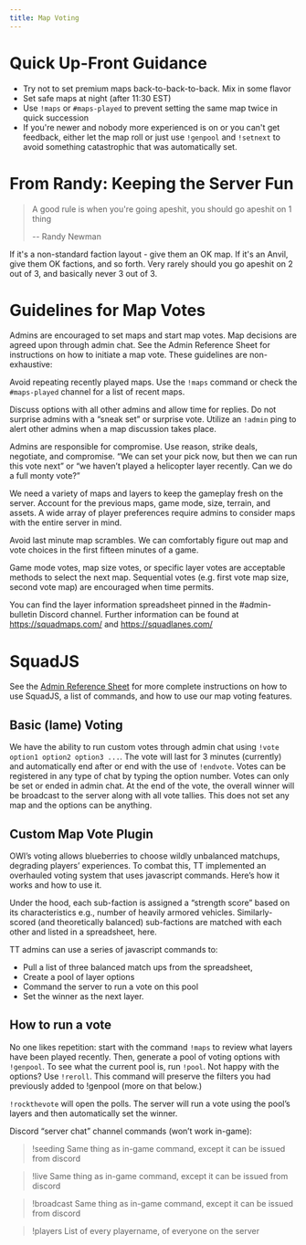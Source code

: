 ```yaml
---
title: Map Voting
---
```


# Quick Up-Front Guidance

* Try not to set premium maps back-to-back-to-back.  Mix in some flavor
* Set safe maps at night (after 11:30 EST)
* Use `!maps` or `#maps-played` to prevent setting the same map twice in quick succession
* If you're newer and nobody more experienced is on or you can't get feedback, either let the map roll or just use `!genpool` and `!setnext` to avoid something catastrophic that was automatically set.

# From Randy: Keeping the Server Fun

> A good rule is when you're going apeshit, you should go apeshit on 1 thing
>
> -- Randy Newman

If it's a non-standard faction layout - give them an OK map. If it's an Anvil, give them OK factions, and so forth.  Very rarely should you go apeshit on 2 out of 3, and basically never 3 out of 3.

# Guidelines for Map Votes

Admins are encouraged to set maps and start map votes. Map decisions are agreed upon through admin chat. See the Admin Reference Sheet for instructions on how to initiate a map vote.  These guidelines are non-exhaustive:

Avoid repeating recently played maps. Use the `!maps` command or check the `#maps-played` channel for a list of recent maps.

Discuss options with all other admins and allow time for replies. Do not surprise admins with a “sneak set” or surprise vote. Utilize an `!admin` ping to alert other admins when a map discussion takes place.

Admins are responsible for compromise. Use reason, strike deals, negotiate, and compromise. “We can set your pick now, but then we can run this vote next” or “we haven’t played a helicopter layer recently. Can we do a full monty vote?”

We need a variety of maps and layers to keep the gameplay fresh on the server. Account for the previous maps, game mode, size, terrain, and assets.  A wide array of player preferences require admins to consider maps with the entire server in mind. 

Avoid last minute map scrambles. We can comfortably figure out map and vote choices in the first fifteen minutes of a game.

Game mode votes, map size votes, or specific layer votes are acceptable methods to select the next map. Sequential votes (e.g. first vote map size, second vote map) are encouraged when time permits.

You can find the layer information spreadsheet pinned in the #admin-bulletin Discord channel. Further information can be found at https://squadmaps.com/ and https://squadlanes.com/

# SquadJS

See the [Admin Reference Sheet](../reference/command_reference.md) for more complete instructions on how to use SquadJS, a list of commands, and how to use our map voting features.

## Basic (lame) Voting

We have the ability to run custom votes through admin chat using `!vote option1 option2 option3 ...`. The vote will last for 3 minutes (currently) and automatically end after or end with the use of `!endvote`. Votes can be registered in any type of chat by typing the option number. Votes can only be set or ended in admin chat. At the end of the vote, the overall winner will be broadcast to the server along with all vote tallies. This does not set any map and the options can be anything.

## Custom Map Vote Plugin

OWI’s voting allows blueberries to choose wildly unbalanced matchups, degrading players’ experiences. To combat this, TT implemented an overhauled voting system that uses javascript commands. Here’s how it works and how to use it.

Under the hood, each sub-faction is assigned a “strength score” based on its characteristics e.g., number of heavily armored vehicles. Similarly-scored (and theoretically balanced) sub-factions are matched with each other and listed in a spreadsheet, here.

TT admins can use a series of javascript commands to:
* Pull a list of three balanced match ups from the spreadsheet,
* Create a pool of layer options
* Command the server to run a vote on this pool
* Set the winner as the next layer.

## How to run a vote

No one likes repetition: start with the command `!maps` to review what layers have been played recently.  Then, generate a pool of voting options with `!genpool`. To see what the current pool is, run `!pool`. Not happy with the options? Use `!reroll`. This command will preserve the filters you had previously added to !genpool (more on that below.)

`!rockthevote` will open the polls.  The server will run a vote using the pool’s layers and then automatically set the winner.

Discord “server chat” channel commands (won’t work in-game):

> !seeding
> Same thing as in-game command, except it can be issued from discord

> !live
> Same thing as in-game command, except it can be issued from discord

> !broadcast
> Same thing as in-game command, except it can be issued from discord

> !players
> List of every playername, of everyone on the server


